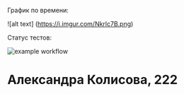 График по времени:

![alt text] (https://i.imgur.com/Nkrlc7B.png)

Статус тестов:

![example workflow](https://github.com/.../actions/workflows/github-actions-demo.yml/badge.svg)

# Александра Колисова, 222
